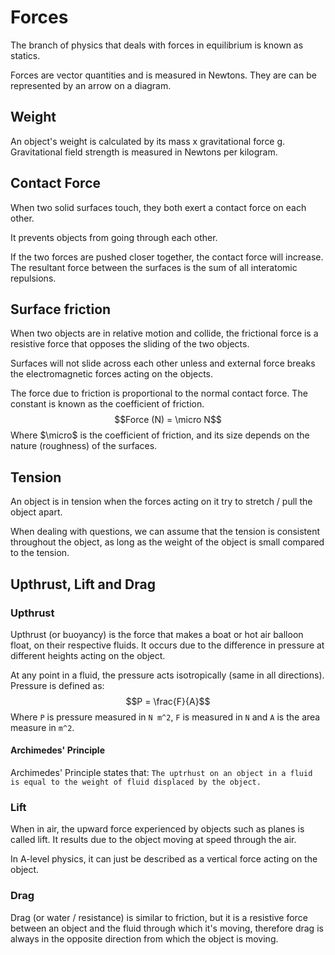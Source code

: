 # Forces
The branch of physics that deals with forces in equilibrium is known as statics.

Forces are vector quantities and is measured in Newtons. They are can be represented by an arrow on a diagram.

## Weight
An object's weight is calculated by its mass x gravitational force g.
Gravitational field strength is measured in Newtons per kilogram.

## Contact Force
When two solid surfaces touch, they both exert a contact force on each other.

It prevents objects from going through each other.

If the two forces are pushed closer together, the contact force will increase. The resultant force between the surfaces is the sum of all interatomic repulsions.

## Surface friction 
When two objects are in relative motion and collide, the frictional force is a resistive force that opposes the sliding of the two objects.

Surfaces will not slide across each other unless and external force breaks the electromagnetic forces acting on the objects.

The force due to friction is proportional to the normal contact force.
The constant is known as the coefficient of friction.
$$Force (N) = \micro N$$
Where $\micro$ is the coefficient of friction, and its size depends on the nature (roughness) of the surfaces.

## Tension
An object is in tension when the forces acting on it try to stretch / pull the object apart.

When dealing with questions, we can assume that the tension is consistent throughout the object, as long as the weight of the object is small compared to the tension.

## Upthrust, Lift and Drag
### Upthrust
Upthrust (or buoyancy) is the force that makes a boat or hot air balloon float, on their respective fluids. It occurs due to the difference in pressure at different heights acting on the object.

At any point in a fluid, the pressure acts isotropically (same in all directions). Pressure is defined as:
$$P = \frac{F}{A}$$
Where `P` is pressure measured in `N m^2`, `F` is measured in `N` and `A` is the area measure in `m^2`.

#### Archimedes' Principle
Archimedes' Principle states that:
```The uptrhust on an object in a fluid is equal to the weight of fluid displaced by the object.```

### Lift
When in air, the upward force experienced by objects such as planes is called lift. It results due to the object moving at speed through the air.

In A-level physics, it can just be described as a vertical force acting on the object.

### Drag
Drag (or water / resistance) is similar to friction, but it is a resistive force between an object and the fluid through which it's moving, therefore drag is always in the opposite direction from which the object is moving. 